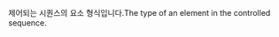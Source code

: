 <span data-ttu-id="87e50-101">제어되는 시퀀스의 요소 형식입니다.</span><span class="sxs-lookup"><span data-stu-id="87e50-101">The type of an element in the controlled sequence.</span></span>